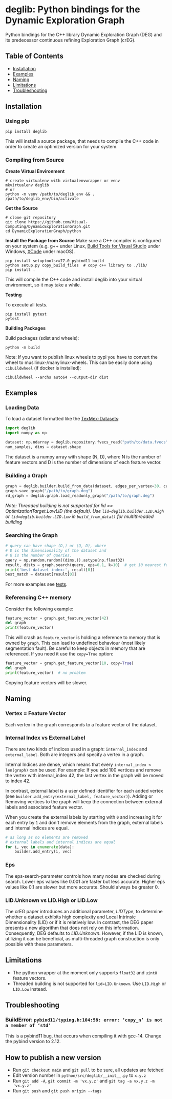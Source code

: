 # deglib: Python bindings for the Dynamic Exploration Graph

Python bindings for the C++ library Dynamic Exploration Graph (DEG) and its predecessor continuous refining Exploration Graph (crEG).

## Table of Contents
- [Installation](#installation)
- [Examples](#examples)
- [Naming](#naming)
- [Limitations](#limitations)
- [Troubleshooting](#troubleshooting)

## Installation

### Using pip
```shell
pip install deglib
```
This will install a source package, that needs to compile the C++ code in order to create an optimized version for your system.

### Compiling from Source

**Create Virtual Environment**
```shell
# create virtualenv with virtualenvwrapper or venv
mkvirtualenv deglib
# or
python -m venv /path/to/deglib_env && . /path/to/deglib_env/bin/activate
```

**Get the Source**
```shell
# clone git repository
git clone https://github.com/Visual-Computing/DynamicExplorationGraph.git
cd DynamicExplorationGraph/python
```

**Install the Package from Source**
Make sure a C++ compiler is configured on your system (e.g. g++ under Linux, [Build Tools for Visual Studio](https://visualstudio.microsoft.com/downloads/) under Windows, [XCode](https://developer.apple.com/xcode/) under macOS).

```shell
pip install setuptools>=77.0 pybind11 build
python setup.py copy_build_files  # copy c++ library to ./lib/
pip install .
```
This will compile the C++ code and install deglib into your virtual environment, so it may take a while.

**Testing**

To execute all tests.
```shell
pip install pytest
pytest
```

**Building Packages**

Build packages (sdist and wheels):
```shell
python -m build
```

Note: If you want to publish linux wheels to pypi you have to convert
the wheel to musllinux-/manylinux-wheels.
This can be easily done using `cibuildwheel` (if docker is installed):

```shell
cibuildwheel --archs auto64 --output-dir dist
```

## Examples
### Loading Data
To load a dataset formatted like the [TexMex-Datasets](http://corpus-texmex.irisa.fr/):
```python
import deglib
import numpy as np

dataset: np.ndarray = deglib.repository.fvecs_read("path/to/data.fvecs")
num_samples, dims = dataset.shape
```
The dataset is a numpy array with shape (N, D), where N is the number of feature
vectors and D is the number of dimensions of each feature vector.

### Building a Graph

```python
graph = deglib.builder.build_from_data(dataset, edges_per_vertex=30, callback="progress")
graph.save_graph("/path/to/graph.deg")
rd_graph = deglib.graph.load_readonly_graph("/path/to/graph.deg")
```

*Note: Threaded building is not supported for lid == OptimizationTarget.LowLID (the default). Use `lid=deglib.builder.LID.High` or `lid=deglib.builder.LID.Low` in `build_from_data()` for multithreaded building*

### Searching the Graph
```python
# query can have shape (D,) or (Q, D), where
# D is the dimensionality of the dataset and
# Q is the number of queries.
query = np.random.random((dims,)).astype(np.float32)
result, dists = graph.search(query, eps=0.1, k=10)  # get 10 nearest features to query
print('best dataset index:', result[0])
best_match = dataset[result[0]]
```

For more examples see [tests](tests).

### Referencing C++ memory
Consider the following example:
```python
feature_vector = graph.get_feature_vector(42)
del graph
print(feature_vector)
```
This will crash as `feature_vector` is holding a reference to memory that is owned by `graph`. This can lead to undefined behaviour (most likely segmentation fault).
Be careful to keep objects in memory that are referenced. If you need it use the `copy=True` option:

```python
feature_vector = graph.get_feature_vector(10, copy=True)
del graph
print(feature_vector)  # no problem
```

Copying feature vectors will be slower.

## Naming
### Vertex = Feature Vector
Each vertex in the graph corresponds to a feature vector of the dataset.

### Internal Index vs External Label
There are two kinds of indices used in a graph: `internal_index` and `external_label`. Both are integers and specify
a vertex in a graph.

Internal Indices are dense, which means that every `internal_index < len(graph)` can be used.
For example: If you add 100 vertices and remove the vertex with internal_index 42, the last vertex in the graph will
be moved to index 42.

In contrast, external label is a user defined identifier for each added vertex
(see `builder.add_entry(external_label, feature_vector)`). Adding or Removing vertices to the graph will keep the
connection between external labels and associated feature vector.

When you create the external labels by starting with `0` and increasing it for each entry by `1` and don't remove
elements from the graph, external labels and internal indices are equal.

```python
# as long as no elements are removed
# external labels and internal indices are equal
for i, vec in enumerate(data):
    builder.add_entry(i, vec)
```

### Eps
The eps-search-parameter controls how many nodes are checked during search.
Lower eps values like 0.001 are faster but less accurate.
Higher eps values like 0.1 are slower but more accurate. Should always be greater 0.

### LID.Unknown vs LID.High or LID.Low
The crEG paper introduces an additional parameter, *LIDType*, to determine whether a dataset exhibits high complexity and Local Intrinsic Dimensionality (LID) or if it is relatively low. In contrast, the DEG paper presents a new algorithm that does not rely on this information. Consequently, DEG defaults to *LID.Unknown*. However, if the LID is known, utilizing it can be beneficial, as multi-threaded graph construction is only possible with these parameters.




## Limitations
- The python wrapper at the moment only supports `float32` and `uint8` feature vectors.
- Threaded building is not supported for `lid=LID.Unknown`. Use `LID.High` or `LID.Low` instead.

## Troubleshooting

### BuildError: `pybind11/typing.h:104:58: error: ‘copy_n’ is not a member of ‘std’`

This is a pybind11 bug, that occurs when compiling it with gcc-14. Change the pybind version to 2.12.

## How to publish a new version
- Run `git checkout main` and `git pull` to be sure, all updates are fetched
- Edit version number in `python/src/deglib/__init__.py` to `x.y.z`
- Run `git add -A`, `git commit -m 'vx.y.z'` and `git tag -a vx.y.z -m 'vx.y.z'`
- Run `git push` and `git push origin --tags`

